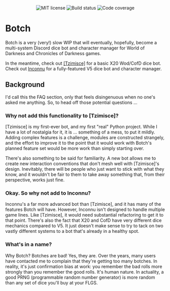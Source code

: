 <p align="center">
	<img src="https://img.shields.io/github/license/tiltowait/botch" alt="MIT license" />
	<img src="https://img.shields.io/circleci/build/github/tiltowait/botch/master" alt="Build status">
	<img src="https://img.shields.io/codecov/c/github/tiltowait/botch" alt="Code coverage">
</p>

# Botch

Botch is a very (very!) slow WIP that will eventually, hopefully, become a multi-system Discord dice bot and character manager for World of Darkness and Chronicles of Darkness games.

In the meantime, check out [[Tzimisce]](https://tzimisce.app) for a basic X20 Wod/CofD dice bot. Check out [Inconnu](https://inconnu.app) for a fully-featured V5 dice bot and character manager.

## Background

I'd call this the FAQ section, only that feels disingenuous when no one's asked me anything. So, to head off those potential questions ...

### Why not add this functionality to [Tzimisce]?

[Tzimisce] is my first-ever bot, and my first "real" Python project. While I have a lot of nostalgia for it, it is ... something of a mess, to put it mildly. Adding complex features is a challenge, modules are constructed strangely, and the effort to improve it to the point that it would work with Botch's planned feature set would be more work than simply starting over.

There's also something to be said for familiarity. A new bot allows me to create new interaction conventions that don't mesh well with [Tzimisce]'s design. Inevitably, there will be people who just want to stick with what they know, and it wouldn't be fair to them to take away something that, from their perspective, works just fine.

### Okay. So why not add to Inconnu?

Inconnu's a far more advanced bot than [Tzimisce], and it has many of the features Botch will have. However, Inconnu isn't designed to handle multiple game lines. Like [Tzimisce], it would need substantial refactoring to get it to that point. There's also the fact that X20 and CofD have very different dice mechanics compared to V5. It just doesn't make sense to try to tack on two vastly different systems to a bot that's already in a healthy spot.

### What's in a name?

Why Botch? Botches are bad! Yes, they are. Over the years, many users have contacted me to complain that they're getting too many botches. In reality, it's just confirmation bias at work: you remember the bad rolls more strongly than you remember the good rolls. It's human nature. In actuality, a good PRNG (programmable random number generator) is more random than any set of dice you'll buy at your FLGS.
